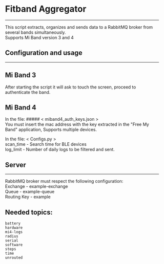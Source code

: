 # Fitband Aggregator
--------------------------------------------------------
This script extracts, organizes and sends data to a
RabbitMQ broker from several bands simultaneously.                  \
Supports Mi Band version 3 and 4

## Configuration and usage
--------------------------------------------------------
## Mi Band 3                                                          
After starting the script it will ask
to touch the screen, proceed to authenticate the band.

## Mi Band 4                                                        
In the file: ##### < miband4_auth_keys.json >                             \
You must insert the mac address with the key extracted in the
"Free My Band" application, Supports multiple devices.

In the file: < Configs.py >                                         \
    scan_time   -   Search time for BLE devices                     \
    log_limit   -   Number of daily logs to be filtered and sent.   

## Server
--------------------------------------------------------
RabbitMQ broker must respect the following configuration:           \
    Exchange    -  example-exchange                                 \
    Queue       -  example-queue                                    \
    Routing Key -  example                                          
                                                                    
## Needed topics:                                                    
    battery                                                   
    hardware                                                        
    mi4-logs                                                        
    radius                                                          
    serial                                                          
    software                                                        
    steps                                                           
    time                                                            
    unrouted                                                        
